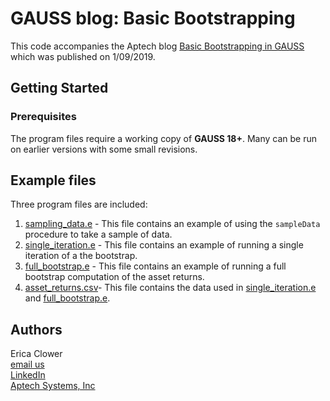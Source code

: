 # GAUSS blog: Basic Bootstrapping
This code accompanies the Aptech blog [Basic Bootstrapping in GAUSS](https://www.aptech.com/blog/basic-bootstrapping-in-gauss/) which was published on 1/09/2019.

## Getting Started
### Prerequisites
The program files require a working copy of **GAUSS 18+**. Many can be run on earlier versions with some small revisions.

## Example files
Three program files are included:
1. [sampling_data.e](sampling_data.e) - This file contains an example of using the `sampleData` procedure to take a sample of data.
2. [single_iteration.e](single_iteration.e) - This file contains an example of running a single iteration of a the bootstrap.
3. [full_bootstrap.e](full_bootstrap.e) - This file contains an example of running a full bootstrap computation of the asset returns.
4. [asset_returns.csv](asset_returns.csv)- This file contains the data used in [single_iteration.e](single_iteration.e) and [full_bootstrap.e](full_bootstrap.e).

## Authors
Erica Clower  
[email us](mailto:eclower@aptech.com)  
[LinkedIn](https://linkedin.com/in/ericaclower)  
[Aptech Systems, Inc](https://www.aptech.com/)
